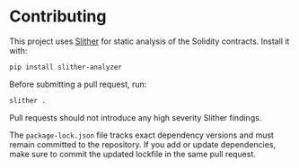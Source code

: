 # Contributing

This project uses [Slither](https://github.com/crytic/slither) for static analysis of the Solidity contracts.
Install it with:

```bash
pip install slither-analyzer
```

Before submitting a pull request, run:

```bash
slither .
```

Pull requests should not introduce any high severity Slither findings.

The `package-lock.json` file tracks exact dependency versions and must remain
committed to the repository. If you add or update dependencies, make sure to
commit the updated lockfile in the same pull request.
